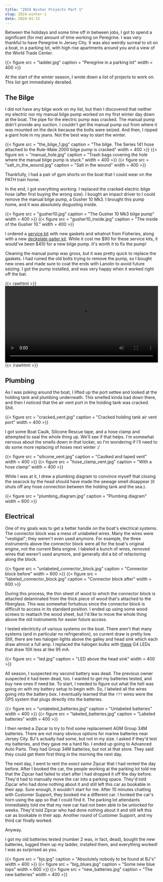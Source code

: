 ```yaml
---
title: "2024 Winter Projects Part 1"
slug: 2024-winter-1
date: 2024-01-15
---
```


Between the holidays and some time off in between jobs, I got to spend a significant (for me) amount of time working on Peregrine. I was very thankful to have Peregrine in Jersey City. It was also weirdly surreal to sit on a boat, in a parking lot, with high rise apartments around you and a view of the World Trade Center.

{{< figure src = "ladder.jpg" caption = "Peregrine in a parking lot" width = 400 >}}

At the start of the winter season, I wrote down a list of projects to work on. This list got immediately derailed.

## The Bilge

I did not have any bilge work on my list, but then I discovered that neither my electric nor my manual bilge pump worked on my first winter day down at the boat. The pipe for the electric pump was cracked. The manual pump didn't provide any suction. I couldn't get the manual pump out from where it was mounted on the deck because the bolts were seized. And then, I ripped a giant hole in my jeans. Not the best way to start the winter.

{{< figure src = "the_bilge_1.jpg" caption = "The bilge. The Series 141 hose attached to the Rule-Mate 2000 bilge pump is cracked" width = 400 >}} 
{{< figure src = "manual_hole.jpg" caption = "Trash bags covering the hole where the manual bilge pump is stuck." width = 400 >}}
{{< figure src = "salt_in_the_wound.jpg" caption = "Salt in the wound" width = 400 >}}

Thankfully, I had a pair of gym shorts on the boat that I could wear on the PATH train home.

In the end, I got everything working. I replaced the cracked electric bilge hose (after first buying the wrong size). I bought an impact driver to I could remove the manual bilge pump, a Gusher 10 Mk3. I brought this pump home, and it was absolutely disgusting inside.  

{{< figure src = "gusher10.jpg" caption = "The Gusher 10 Mk3 bilge pump" width = 400 >}}
{{< figure src = "gusher10_inside.jpg" caption = "The inside of the Gusher 10." width = 400 >}}

I ordered a [service kit](https://www.fisheriessupply.com/whale-spares-service-kits-for-bilge-pumps/ak3706) with new gaskets and whatnot from Fisheries, along with a new [deckplate gaiter kit](https://www.fisheriessupply.com/whale-deckplate-gaiter-kit/as3725). While it cost me $90 for these service kits, it would've been $410 for a new bilge pump. It's worth it to fix the pump! 

Cleaning the manual pump was gross, but it was pretty quick to replace the gaskets. I had ruined the old bolts trying to remove the pump, so I bought new ones and made sure to coat the ends with Lanolin to avoid future seizing. I got the pump installed, and was very happy when it worked right off the bat.

{{< rawhtml >}}
<video width=100% controls autoplay>
  <source src="pumping_the_bilge.mp4" type="video/mp4" >
  Your browser does not support the video tag.
</video> 
{{< /rawhtml >}}


## Plumbing

As I was poking around the boat, I lifted up the port settee and looked at the holding tank and plumbing underneath. This smelled kinda bad down there, and then I noticed that the air vent port in the holding tank was cracked. Shit.

{{< figure src = "cracked_vent.jpg" caption = "Cracked holding tank air vent port" width = 400 >}}

I got some Boat Caulk, Silicone Rescue tape, and a hose clamp and attempted to seal the whole thing up. We'll see if that helps. I'm somewhat nervous about the smells down in that locker, so I'm wondering if I'll need to do some more replacing of hoses next winter :/ 

{{< figure src = "silicone_vent.jpg" caption = "Caulked and taped vent" width = 400 >}}
{{< figure src = "hose_clamp_vent.jpg" caption = "With a hose clamp" width = 400 >}}

While I was at it, I drew a plumbing diagram to convince myself that closing the seacock by the head should have made the sewage smell disappear (it shuts off any hose connection between the holding tank and the sea.).

{{< figure src = "plumbing_diagram.jpg" caption = "Plumbing diagram" width = 600 >}}



## Electrical

One of my goals was to get a better handle on the boat's electrical systems. The connector block was a mess of unlabeled wires. Many the wires were "vestigial"; they weren't even used anymore. For example, the three instruments above the connector block were all for the boat's original engine, not the current Beta engine. I labeled a bunch of wires, removed wires that weren't used anymore, and generally did a bit of refactoring along the block. 

{{< figure src = "unlabeled_connector_block.jpg" caption = "Connector block before" width = 600 >}}
{{< figure src = "labeled_connector_block.jpg" caption = "Connector block after" width = 600 >}}

During this process, the thin sheet of wood to which the connector block is attached delaminated from the thick piece of wood that's attached to the fiberglass. This was somewhat fortuitous since the connector block is difficult to access in its standard position. I ended up using some wood screws to reattach the wood sheet, but I'd like to move the whole thing above the old instruments for easier future access.

I tested electricity of various systems on the boat. There aren't that many systems (and in particular no refrigeration), so current draw is pretty low. Still, there are two halogen lights above the galley and head sink which each draw almost a full amp. I replaced the halogen bulbs with [these](https://www.amazon.com/dp/B08YMWF6BY) G4 LEDs that draw 10X less at like 95 mA.

{{< figure src = "led.jpg" caption = "LED above the head sink" width = 400 >}}

All season, I suspected my second battery was dead. The previous owner suspected it had been dead, too. I wanted to get my batteries tested, and buy new ones if need be. To start, I needed to figure out what the hell was going on with my battery setup to begin with. So, I labeled all the wires going into the battery box. I eventually learned that the `???` wires were the GPS system that plugs directly into the batteries.

{{< figure src = "unlabeled_batteries.jpg" caption = "Unlabeled batteries" width = 400 >}}
{{< figure src = "labeled_batteries.jpg" caption = "Labeled batteries" width = 400 >}}

I then rented a Zipcar to try to find some replacement AGM Group 34M batteries. There are not many obvious options for marine batteries near Jersey City. BJ's actually had some, but not in my size. I asked if they'd test my batteries, and they gave me a hard No. I ended up going to Advanced Auto Parts. They had Group 34M batteries, but not at that store. They said they could get them first thing in the morning the next day. 

The next day, I went to rent the _exact same_ Zipcar that I had rented the day before. After I booked the car, the people working at the parking lot told me that the Zipcar had failed to start after I had dropped it off the day before. They'd had to manually move the car into a parking space. They'd told Zipcar who had done nothing about it and still left this car as bookable in their app. Sure enough, it wouldn't start for me. After 10 minutes chatting with Customer Support, they booked me a different car. I honked the car's horn using the app so that I could find it. The parking lot attendants immediately told me that my new car had not been able to be unlocked for weeks. They'd told Zipcar who had done nothing about it and still left this car as bookable in their app. Another round of Customer Support, and my third car finally worked. 

Anyway.

I got my old batteries tested (number 2 was, in fact, dead), bought the new batteries, lugged them up my ladder, installed them, and everything worked! I was as surprised as you.

{{< figure src = "bjs.jpg" caption = "Absolutely nobody to be found at BJ's" width = 400 >}}
{{< figure src = "big_blues.jpg" caption = "Some new blue tops" width = 600 >}}
{{< figure src = "new_batteries.jpg" caption = "The new batteries" width = 400 >}}
